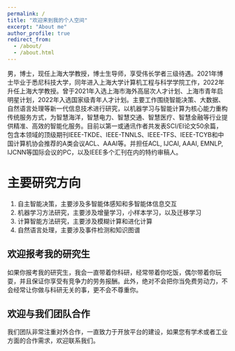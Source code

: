 ```yaml
---
permalink: /
title: "欢迎来到我的个人空间"
excerpt: "About me"
author_profile: true
redirect_from: 
  - /about/
  - /about.html
---
```


男，博士，现任上海大学教授，博士生导师，享受伟长学者三级待遇。2021年博士毕业于悉尼科技大学，同年进入上海大学计算机工程与科学学院工作，2022年升任上海大学教授。曾于2021年入选上海市海外高层次人才计划、上海市青年启明星计划，2022年入选国家级青年人才计划。主要工作围绕智能决策、大数据、自然语言处理等新一代信息技术进行研究，以机器学习与智能计算为核心能力重构传统服务方式，为智慧海洋，智慧电力、智慧交通、智慧医疗、智慧金融等行业提供精准、高效的智能化服务。目前以第一或通讯作者共发表SCI/EI论文50余篇，包含本领域的顶级期刊IEEE-TKDE、IEEE-TNNLS、IEEE-TFS、IEEE-TCYB和中国计算机协会推荐的A类会议ACL、AAAI等。并担任ACL, IJCAI, AAAI, EMNLP, IJCNN等国际会议的PC，以及IEEE多个汇刊在内的特约审稿人。

主要研究方向
======
1. 自主智能决策，主要涉及多智能体感知和多智能体信息交互
2. 机器学习方法研究，主要涉及增量学习，小样本学习，以及迁移学习
3. 计算智能方法研究，主要涉及模糊计算和进化计算
4. 自然语言处理，主要涉及事件检测和知识图谱

欢迎报考我的研究生
------
如果你报考我的研究生，我会一直带着你科研，经常带着你吃饭，偶尔带着你玩耍，并且保证你享受有竞争力的劳务报酬。此外，绝对不会把你当免费劳动力，不会经常让你做与科研无关的事，更不会不尊重你。

欢迎与我们团队合作
------
我们团队非常注重对外合作，一直致力于开放平台的建设，如果您有学术或者工业方面的合作需求，欢迎联系我们。
